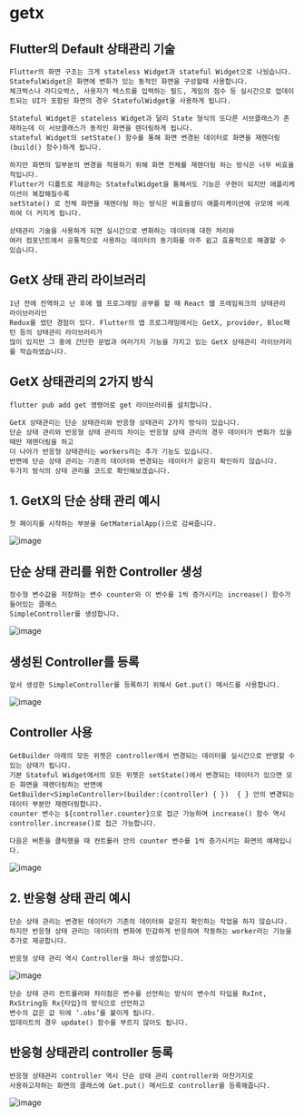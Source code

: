 # getx

## Flutter의 Default 상태관리 기술
```
Flutter의 화면 구조는 크게 stateless Widget과 stateful Widget으로 나눴습니다.
StatefulWidget은 화면에 변화가 있는 동적인 화면을 구성할때 사용합니다.
체크박스나 라디오박스, 사용자가 텍스트를 입력하는 필드, 게임의 점수 등 실시간으로 업데이트되는 UI가 포함된 화면의 경우 StatefulWidget을 사용하게 됩니다.

Stateful Widget은 stateless Widget과 달리 State 형식의 또다른 서브클래스가 존재하는데 이 서브클래스가 동적인 화면을 렌더링하게 됩니다.
stateful Widget의 setState() 함수를 통해 화면 변경된 데이터로 화면을 재렌더링(build() 함수)하게 됩니다.

하지만 화면의 일부분의 변경을 적용하기 위해 화면 전체를 재렌더링 하는 방식은 너무 비효율적입니다.
Flutter가 디폴트로 제공하는 StatefulWidget을 통해서도 기능은 구현이 되지만 애플리케이션이 복잡해질수록 
setState() 로 전체 화면을 재렌더링 하는 방식은 비효율성이 애플리케이션에 규모에 비례하여 더 커지게 됩니다.

상태관리 기술을 사용하게 되면 실시간으로 변화하는 데이터에 대한 처리와 
여러 컴포넌트에서 공통적으로 사용하는 데이터의 동기화를 아주 쉽고 효율적으로 해결할 수 있습니다.
```

## GetX 상태 관리 라이브러리
```
1년 전에 전역하고 난 후에 웹 프로그래밍 공부를 할 때 React 웹 프레임워크의 상태관리 라이브러리인
Redux를 썼던 경험이 있다. Flutter의 앱 프로그래밍에서는 GetX, provider, Bloc패턴 등의 상태관리 라이브러리가
많이 있지만 그 중에 간단한 문법과 여러가지 기능을 가지고 있는 GetX 상태관리 라이브러리를 학습하였습니다.
```

## GetX 상태관리의 2가지 방식
```
flutter pub add get 명령어로 get 라이브러리를 설치합니다.

GetX 상태관리는 단순 상태관리와 반응형 상태관리 2가지 방식이 있습니다.
단순 상태 관리와 반응형 상태 관리의 차이는 반응형 상태 관리의 경우 데이터가 변화가 있을 때만 재랜더링을 하고
더 나아가 반응형 상태관리는 workers라는 추가 기능도 있습니다.
반면에 단순 상태 관리는 기존의 데이터와 변경되는 데이터가 같은지 확인하지 않습니다.
두가지 방식의 상태 관리를 코드로 확인해보겠습니다.
```

## 1. GetX의 단순 상태 관리 예시
```
첫 페이지를 시작하는 부분을 GetMaterialApp()으로 감싸줍니다.
```
![image](https://user-images.githubusercontent.com/58906858/214228879-9d5195b9-6af4-48fb-9dba-340021b806fa.png)

## 단순 상태 관리를 위한 Controller 생성
```
정수형 변수값을 저장하는 변수 counter와 이 변수를 1씩 증가시키는 increase() 함수가 들어있는 클래스
SimpleController를 생성합니다.
```
![image](https://user-images.githubusercontent.com/58906858/214229490-fc00e0d5-07aa-410d-aef8-09bf2ee592ca.png)

## 생성된 Controller를 등록
```
앞서 생성한 SimpleController를 등록하기 위해서 Get.put() 메서드를 사용합니다.
```
![image](https://user-images.githubusercontent.com/58906858/214230462-8a9a286f-000d-4c64-b91d-09a11ada0f87.png)

## Controller 사용
```
GetBuilder 아래의 모든 위젯은 controller에서 변경되는 데이터를 실시간으로 반영할 수 있는 상태가 됩니다.
기본 Stateful Widget에서의 모든 위젯은 setState()에서 변경되는 데이터가 있으면 모든 화면을 재랜더링하는 반면에
GetBuilder<SimpleController>(builder:(controller) { })  { } 안의 변경되는 데이터 부분만 재렌더링합니다.
counter 변수는 ${controller.counter}으로 접근 가능하며 increase() 함수 역시 controller.increase()로 접근 가능합니다.

다음은 버튼을 클릭했을 때 컨트롤러 안의 counter 변수를 1씩 증가시키는 화면의 예제입니다.
```
![image](https://user-images.githubusercontent.com/58906858/214232091-8b28bf2c-35fc-4a9a-9111-470736912319.png)

## 2. 반응형 상태 관리 예시
```
단순 상태 관리는 변경된 데이터가 기존의 데이터와 같은지 확인하는 작업을 하지 않습니다.
하지만 반응형 상태 관리는 데이터의 변화에 민감하게 반응하여 작동하는 worker라는 기능을 추가로 제공합니다.

반응형 상태 관리 역시 Controller을 하나 생성합니다.
```
![image](https://user-images.githubusercontent.com/58906858/214233737-2fdc0ac2-93ad-4422-950c-dda4149feda2.png)
```
단순 상태 관리 컨트롤러와 차이점은 변수를 선언하는 방식이 변수의 타입을 RxInt, RxString등 Rx{타입}의 방식으로 선언하고 
변수의 값은 값 뒤에 ‘.obs’를 붙이게 됩니다. 
업데이트의 경우 update() 함수를 부르지 않아도 됩니다.
```

## 반응형 상태관리 controller 등록
```
반응형 상태관리 controller 역시 단순 상태 관리 controller와 마찬가지로
사용하고자하는 화면의 클래스에 Get.put() 메서드로 controller를 등록해줍니다.
```
![image](https://user-images.githubusercontent.com/58906858/214234554-dc205a2d-9ddd-49b9-b391-882f6a12b964.png)
